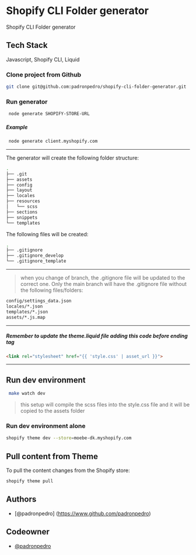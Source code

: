 # Shopify CLI Folder generator

Shopify CLI Folder generator

## Tech Stack

Javascript, Shopify CLI, Liquid

### Clone project from Github

```bash
git clone git@github.com:padronpedro/shopify-cli-folder-generator.git
```

### Run generator

```bash
 node generate SHOPIFY-STORE-URL
```

##### Example

```bash
 node generate client.myshopify.com
```

---

The generator will create the following folder structure:

```bash
.
├── .git
├── assets
├── config
├── layout
├── locales
├── resources
│   └── scss
├── sections
├── snippets
└── templates
```

The following files will be created:

```bash
.
├── .gitignore
├── .gitignore_develop
└── .gitignore_template
```
---

>when you change of branch, the .gitignore file will be updated to the correct one. Only the main branch will have the .gitignore file without the following files/folders:

```bash
config/settings_data.json
locales/*.json
templates/*.json
assets/*.js.map
```
---
##### Remember to update the theme.liquid file adding this code before ending </head> tag

```html
<link rel="stylesheet" href="{{ 'style.css' | asset_url }}">
```
---
## Run dev environment
```bash
 make watch dev
```
> this setup will compile the scss files into the style.css file and it will be copied to the assets folder

### Run dev environment alone

```bash
shopify theme dev --store=moebe-dk.myshopify.com
```

## Pull content from Theme

To pull the content changes from the Shopify store:

```bash
shopify theme pull
```

## Authors

- [@padronpedro] (https://www.github.com/padronpedro)

## Codeowner

- [@padronpedro](https://www.github.com/padronpedro)
